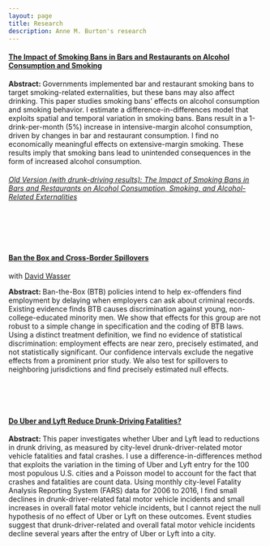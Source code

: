 ```yaml
---
layout: page
title: Research
description: Anne M. Burton's research
---
```

#### [The Impact of Smoking Bans in Bars and Restaurants on Alcohol Consumption and Smoking](https://annemburton.com/pages/working_papers/Burton_smoking_bans.pdf)

<strong> Abstract: </strong> Governments implemented bar and restaurant smoking bans to target smoking-related externalities, but these bans may also affect drinking. This paper studies smoking bans’ effects on alcohol consumption and smoking behavior. I estimate a difference-in-differences model that exploits spatial and temporal variation in smoking bans. Bans result in a 1-drink-per-month (5%) increase in intensive-margin alcohol consumption, driven by changes in bar and restaurant consumption. I find no economically meaningful effects on extensive-margin smoking. These results imply that smoking bans lead to unintended consequences in the form of increased alcohol consumption.

###### [Old Version (with drunk-driving results): The Impact of Smoking Bans in Bars and Restaurants on Alcohol Consumption, Smoking, and Alcohol-Related Externalities](https://annemburton.com/pages/working_papers/Burton_JMP.pdf)

<!--<strong> Abstract: </strong> Smoking bans in bars and restaurants are one example of the many ways in which governments intervene to correct market failures such as externalities. These bans also represent a change in a non-price determinant of demand for alcohol consumed at bars, which could affect total alcohol consumption. This paper studies the effects of smoking bans on the amount and location of alcohol consumption, smoking, and alcohol-related externalities. I use a difference-in-differences method that exploits variation in the effective dates of smoking bans in bars and restaurants across cities, counties, and states. For individuals who drink, smoking bans result in an average increase in alcohol consumption of 1 drink per month. Occasional smokers drink an additional 2 drinks per month and former smokers drink 1 additional drink per month. These increases are entirely driven by changes in bar and restaurant alcohol consumption. Smoking bans have essentially no effect on extensive-margin smoking or violent crimes. They do, however, lead to a 4% increase in fatal drunk-driving crashes in areas with a high prevalence of smoking. Taken together, these results imply that smoking bans lead to unintended consequences in the form of increased alcohol consumption and drunk driving, making their net effect on social welfare ambiguous. -->

<br/>
<br/>
<br/>


#### [Ban the Box and Cross-Border Spillovers](https://annemburton.com/pages/working_papers/Burton_Wasser_BTB_paper.pdf)

with [David Wasser](https://www.davidnwasser.com/)

<strong> Abstract: </strong> Ban-the-Box (BTB) policies intend to help ex-offenders find employment by delaying when employers can ask about criminal records. Existing evidence finds BTB causes discrimination against young, non-college-educated minority men. We show that effects for this group are not robust to a simple change in specification and the coding of BTB laws. Using a distinct treatment definition, we find no evidence of statistical discrimination: employment effects are near zero, precisely estimated, and not statistically significant. Our confidence intervals exclude the negative effects from a prominent prior study. We also test for spillovers to neighboring jurisdictions and find precisely estimated null effects.

<br/>
<br/>
<br/>


#### [Do Uber and Lyft Reduce Drunk-Driving Fatalities?](https://annemburton.com/pages/working_papers/Burton_drunk-driving_paper.pdf)

<strong> Abstract: </strong> This paper investigates whether Uber and Lyft lead to reductions in drunk driving, as measured by city-level drunk-driver-related motor vehicle fatalities and fatal crashes. I use a difference-in-differences method that exploits the variation in the timing of Uber and Lyft entry for the 100 most populous U.S. cities and a Poisson model to account for the fact that crashes and fatalities are count data. Using monthly city-level Fatality Analysis Reporting System (FARS) data for 2006 to 2016, I find small declines in drunk-driver-related fatal motor vehicle incidents and small increases in overall fatal motor vehicle incidents, but I cannot reject the null hypothesis of no effect of Uber or Lyft on these outcomes. Event studies suggest that drunk-driver-related and overall fatal motor vehicle incidents decline several years after the entry of Uber or Lyft into a city.


<!-- #### <u>Placeholder</u>
*Placeholder for working papers someday...* -->

<!--[click here for the most recent version of the paper]({{ BASE_PATH}}/pages/working_papers/sample-working-paper.pdf)-->


<!-- Note: this is how to write a comment in HTML. Everything in here won't show up on your webpage.-->

<!--
To increase the size of the title, use fewer # in front of the paper title.
To decrease the size of the title, use more #. 
To remove the italics, remove the * before and after the description
To remove the underline from the title, remove the <u> tags (<u> and </u>)
-->
